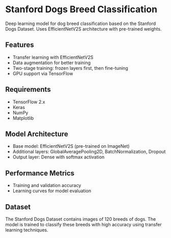 # Stanford Dogs Breed Classification

Deep learning model for dog breed classification based on the Stanford Dogs Dataset. Uses EfficientNetV2S architecture with pre-trained weights.

## Features
- Transfer learning with EfficientNetV2S
- Data augmentation for better training
- Two-stage training: frozen layers first, then fine-tuning
- GPU support via TensorFlow

## Requirements
- TensorFlow 2.x
- Keras
- NumPy
- Matplotlib

## Model Architecture
- Base model: EfficientNetV2S (pre-trained on ImageNet)
- Additional layers: GlobalAveragePooling2D, BatchNormalization, Dropout
- Output layer: Dense with softmax activation

## Performance Metrics
- Training and validation accuracy
- Learning curves for model evaluation

## Dataset
The Stanford Dogs Dataset contains images of 120 breeds of dogs. The model is trained to classify these breeds with high accuracy using transfer learning techniques.
